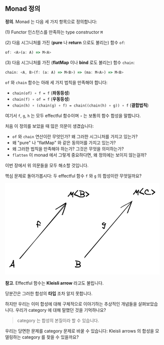 ## Monad 정의

**정의**. Monad 는 다음 세 가지 항목으로 정의합니다:

(1) Functor 인스턴스를 만족하는 type constructor `M`

(2) 다음 시그니처를 가진 (**pure** 나 **return** 으로도 불리는) 함수 `of`:

```typescript
of: <A>(a: A) => M<A>
```

(3) 다음 시그니처를 가진 (**flatMap** 이나 **bind** 로도 불리는) 함수 `chain`:

```typescript
chain: <A, B>(f: (a: A) => M<B>) => (ma: M<A>) => M<B>
```

`of` 와 `chain` 함수는 아래 세 가지 법칙을 만족해야 합니다:

- `chain(of) ∘ f = f` (**좌동등성**)
- `chain(f) ∘ of = f` (**우동등성**)
- `chain(h) ∘ (chain(g) ∘ f) = chain((chain(h) ∘ g)) ∘ f` (**결합법칙**)

여기서 `f`, `g`, `h` 는 모두 effectful 함수이며 `∘` 는 보통의 함수 합성을 말합니다.

처음 이 정의를 보았을 때 많은 의문이 생겼습니다:

- `of` 와 `chain` 연산이란 무엇인가? 왜 그러한 시그니처를 가지고 있는가? 
- 왜 "pure" 나 "flatMap" 와 같은 동의어를 가지고 있는가?
- 왜 그러한 법칙을 만족해야 하는가? 그것은 무엇을 의미하는가?
- `flatten` 이 monad 에서 그렇게 중요하다면, 왜 정의에는 보이지 않는걸까?

이번 장에서 위 의문들을 모두 해소할 것입니다.

핵심 문제로 돌아가봅시다: 두 effectful 함수 `f` 와 `g` 의 합성이란 무엇일까요?

![two Kleisli arrows, what's their composition?](../images/kleisli_arrows.png)

**참고**. Effectful 함수는 **Kleisli arrow** 라고도 불립니다.

당분간은 그러한 합성의 **타입** 조차 알지 못합니다.

하지만 우리는 이미 합성에 대해 구체적으로 이야기하는 추상적인 개념들을 살펴보았습니다. 우리가 category 에 대해 말했던 것을 기억하나요?

> category 는 합성의 본질이라 할 수 있습니다.

우리는 당면한 문제를 category 문제로 바꿀 수 있습니다: Kleisli arrows 의 합성을 모델링하는 category 를 찾을 수 있을까요?
